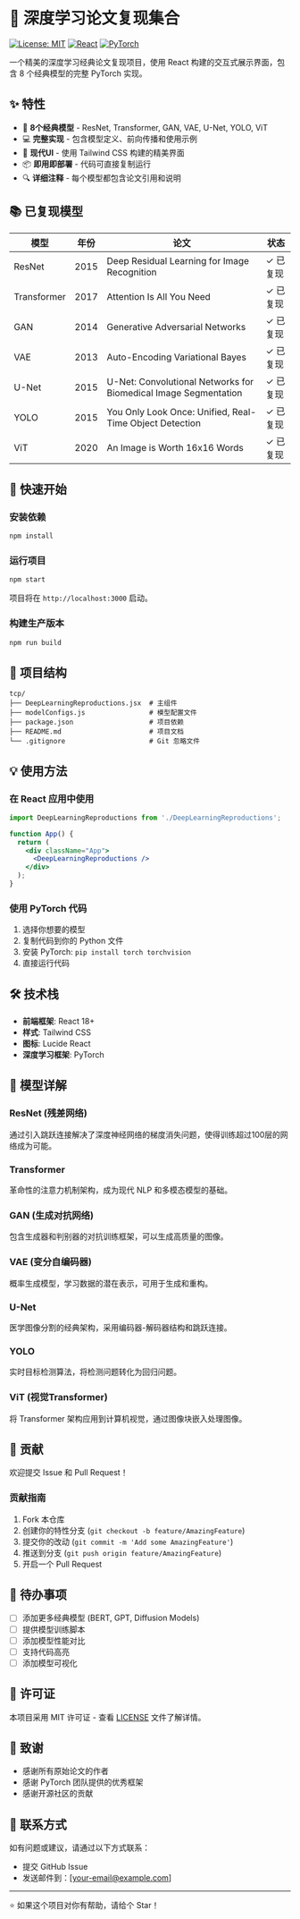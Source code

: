 # 🧠 深度学习论文复现集合

[![License: MIT](https://img.shields.io/badge/License-MIT-yellow.svg)](https://opensource.org/licenses/MIT)
[![React](https://img.shields.io/badge/React-18.0+-blue.svg)](https://reactjs.org/)
[![PyTorch](https://img.shields.io/badge/PyTorch-Compatible-red.svg)](https://pytorch.org/)

一个精美的深度学习经典论文复现项目，使用 React 构建的交互式展示界面，包含 8 个经典模型的完整 PyTorch 实现。

## ✨ 特性

- 🎯 **8个经典模型** - ResNet, Transformer, GAN, VAE, U-Net, YOLO, ViT
- 💻 **完整实现** - 包含模型定义、前向传播和使用示例
- 🎨 **现代UI** - 使用 Tailwind CSS 构建的精美界面
- 📦 **即用即部署** - 代码可直接复制运行
- 🔍 **详细注释** - 每个模型都包含论文引用和说明

## 📚 已复现模型

| 模型 | 年份 | 论文 | 状态 |
|------|------|------|------|
| ResNet | 2015 | Deep Residual Learning for Image Recognition | ✓ 已复现 |
| Transformer | 2017 | Attention Is All You Need | ✓ 已复现 |
| GAN | 2014 | Generative Adversarial Networks | ✓ 已复现 |
| VAE | 2013 | Auto-Encoding Variational Bayes | ✓ 已复现 |
| U-Net | 2015 | U-Net: Convolutional Networks for Biomedical Image Segmentation | ✓ 已复现 |
| YOLO | 2015 | You Only Look Once: Unified, Real-Time Object Detection | ✓ 已复现 |
| ViT | 2020 | An Image is Worth 16x16 Words | ✓ 已复现 |

## 🚀 快速开始

### 安装依赖

```bash
npm install
```

### 运行项目

```bash
npm start
```

项目将在 `http://localhost:3000` 启动。

### 构建生产版本

```bash
npm run build
```

## 📁 项目结构

```
tcp/
├── DeepLearningReproductions.jsx  # 主组件
├── modelConfigs.js                # 模型配置文件
├── package.json                   # 项目依赖
├── README.md                      # 项目文档
└── .gitignore                     # Git 忽略文件
```

## 💡 使用方法

### 在 React 应用中使用

```jsx
import DeepLearningReproductions from './DeepLearningReproductions';

function App() {
  return (
    <div className="App">
      <DeepLearningReproductions />
    </div>
  );
}
```

### 使用 PyTorch 代码

1. 选择你想要的模型
2. 复制代码到你的 Python 文件
3. 安装 PyTorch: `pip install torch torchvision`
4. 直接运行代码

## 🛠️ 技术栈

- **前端框架**: React 18+
- **样式**: Tailwind CSS
- **图标**: Lucide React
- **深度学习框架**: PyTorch

## 📖 模型详解

### ResNet (残差网络)
通过引入跳跃连接解决了深度神经网络的梯度消失问题，使得训练超过100层的网络成为可能。

### Transformer
革命性的注意力机制架构，成为现代 NLP 和多模态模型的基础。

### GAN (生成对抗网络)
包含生成器和判别器的对抗训练框架，可以生成高质量的图像。

### VAE (变分自编码器)
概率生成模型，学习数据的潜在表示，可用于生成和重构。

### U-Net
医学图像分割的经典架构，采用编码器-解码器结构和跳跃连接。

### YOLO
实时目标检测算法，将检测问题转化为回归问题。

### ViT (视觉Transformer)
将 Transformer 架构应用到计算机视觉，通过图像块嵌入处理图像。

## 🤝 贡献

欢迎提交 Issue 和 Pull Request！

### 贡献指南

1. Fork 本仓库
2. 创建你的特性分支 (`git checkout -b feature/AmazingFeature`)
3. 提交你的改动 (`git commit -m 'Add some AmazingFeature'`)
4. 推送到分支 (`git push origin feature/AmazingFeature`)
5. 开启一个 Pull Request

## 📝 待办事项

- [ ] 添加更多经典模型 (BERT, GPT, Diffusion Models)
- [ ] 提供模型训练脚本
- [ ] 添加模型性能对比
- [ ] 支持代码高亮
- [ ] 添加模型可视化

## 📄 许可证

本项目采用 MIT 许可证 - 查看 [LICENSE](LICENSE) 文件了解详情。

## 🙏 致谢

- 感谢所有原始论文的作者
- 感谢 PyTorch 团队提供的优秀框架
- 感谢开源社区的贡献

## 📮 联系方式

如有问题或建议，请通过以下方式联系：

- 提交 GitHub Issue
- 发送邮件到：[your-email@example.com]

---

⭐ 如果这个项目对你有帮助，请给个 Star！

